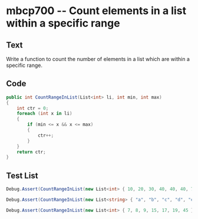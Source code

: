 # mbcp700 -- Count elements in a list within a specific range

## Text

Write a function to count the number of elements in a list which are within a specific range.

## Code

```csharp
public int CountRangeInList(List<int> li, int min, int max)
{
    int ctr = 0;
    foreach (int x in li)
    {
        if (min <= x && x <= max)
        {
            ctr++;
        }
    }
    return ctr;
}
```

## Test List

```csharp
Debug.Assert(CountRangeInList(new List<int> { 10, 20, 30, 40, 40, 40, 70, 80, 99 }, 40, 100) == 6);
```

```csharp
Debug.Assert(CountRangeInList(new List<string> { "a", "b", "c", "d", "e", "f" }, "a", "e") == 5);
```

```csharp
Debug.Assert(CountRangeInList(new List<int> { 7, 8, 9, 15, 17, 19, 45 }, 15, 20) == 3);
```
